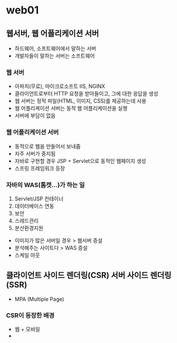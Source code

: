 # web01

## 웹서버, 웹 어플리케이션 서버
- 하드웨어, 소프트웨어에서 말하는 서버 
- 개발자들이 말하는 서버는 소프트웨어

### 웹 서버
- 아파치(무료), 마이크로소프트 IIS, NGINX
- 클라이언트로부터 HTTP 요청을 받아들이고, 그에 대한 응답을 생성
- 웹 서버는 정적 파일(HTML, 이미지, CSS)를 제공하는데 사용
- 웹 어플리케이션 서버는 동적 웹 어플리케이션을 실행
- 서버에 부담이 없음


### 웹 어플리케이션 서버
- 동적으로 웹을 만들어서 보내줌
- 자주 서버가 중지됨
- 자바로 구현할 경우 JSP + Servlet으로 동적인 웹페이지 생성
- 스프링 프레임워크 등장

### 자바의 WAS(톰캣...)가 하는 일
1. Servlet/JSP 컨테이너
2. 데이터베이스 연동
3. 보안
4. 스레드관리
5. 분산환경지원


- 이미지가 많은 서버일 경우 > 웹서버 증설
- 분석해주는 사이트다 > WAS 증설
- 스케일 아웃

## 클라이언트 사이드 렌더링(CSR) 서버 사이드 렌더링 (SSR)

- MPA (Multiple Page)

### CSR이 등장한 배경
- 웹 + 모바일
- 

